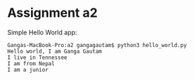 # Assignment a2
Simple Hello World app:

```
Gangas-MacBook-Pro:a2 gangagautam$ python3 hello_world.py
Hello world, I am Ganga Gautam
I live in Tennessee
I am from Nepal
I am a junior
```

